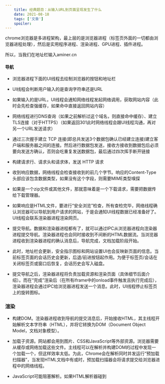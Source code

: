 ```yaml
---
    title: 经典题目：从输入URL到页面呈现发生了什么
    date: 2021-08-18
    tags: ['文章']
    spoiler: 
---
```



chrome浏览器是多进程架构，最上层的是浏览器进程（标签页外面的一切都由浏览器进程处理），然后是实用程序进程、渲染进程、GPU进程、插件进程。

所以，当我们在地址栏输入aminer.cn

#### 导航

- 浏览器进程下面的UI线程去绘制浏览器的按钮和地址栏

- UI线程会判断用户输入的是查询字符串还是URL

- 如果输入的是URL，UI线程会通知网络线程发起网络调用，获取网站内容（此时会先检查强缓存，如果命中直接返回网站内容）

- 网络线程进行DNS查询（如果之前解析过这个域名，则直接命中缓存）、建立TLS连接（对于HTTPS）（如果返回301此时网络线程会跟UI线程沟通，再对另一个URL发送请求）

- 通过三次握手建立 TCP 连接(即总共发送3个数据包确认已经建立连接)建立客户端和服务器之间的连接。然后进行数据包发送，接收方接收到数据包后必须要向发送方确认，否则会吃重复发送数据包，最后通过四次挥手断开链接

- 构建请求行、请求头和请求体，发送 HTTP 请求

- 收到响应数据，网络线程会检查接收到的前几个字节。响应的Content-Type头部应该包含数据类型，如果没有这个字段，则需要MIME类型嗅探

- 如果是一个zip文件或其他文件，那就意味着是一个下载请求，需要把数据传给下载管理器。

- 如果响应是HTML文件，要进行“安全浏览”检查，所有查检完毕，网络线程确认浏览器可以导航到用户请求的网站，于是会通知UI线程数据已经准备好了。UI线程会联系渲染器进程渲染网页。

- 提交导航。数据和渲染器进程都有了，就可以通过IPC从浏览器进程向渲染器进程提交导航。渲染器进程也会同时接收到不间断的HTML数据流。当浏览器进程收到渲染器进程的确认消息后，导航完成，文档加载阶段开始。

- 此时，地址栏会更新，安全指示图标和网站设置UI也会反映新页面的信息。当前标签页面的会话历史会更新，后退/前进按钮起作用。为便于标签页/会话在关闭标签页或窗口后恢复，会话历史会写入磁盘。

- 提交导航之后，渲染器进程将负责加载资源和渲染页面（具体细节后面介绍）。而在“完成”渲染后（在所有iframe中的onload事件触发且执行完成后），渲染器进程会通过IPC给浏览器进程发送一个消息。此时，UI线程停止标签页上的旋转图标。

### 渲染

- 构建DOM。渲染器进程收到导航的提交消息后，开始接收HTML，其主线程开始解析文本字符串（HTML），并将它转换为DOM（Document Object Model，文档对象模型）。

- 加载子资源。网站都会用到图片、CSS和JavaScript等外部资源。浏览器需要从缓存或网络加载这些文件。主线程可以在解析并构建DOM的过程中发现一个加载一个，但这样效率太低。为此，Chrome会在解析同时并发运行“预加载扫描器”，当发现HTML文档中有<img/>或<link/>时，预加载扫描器会将请求提交给浏览器进程中的网络线程。

- JavaScript可能阻塞解析。如果HTML解析器碰到<script/>标签，会暂停解析HTML文档并加载、解析和执行JavaScript代码。[defer与async]('')因为JavaScript有可能通过document.write()修改文档，进而改变DOM结构

- 主线程要解析CSS并计算每个DOM节点的样式

- 主线程会遍历DOM元素及其计算样式，然后构造一棵布局树，这棵树的每个节点将带有坐标和大小信息。布局树与DOM树的结构类似，但只包含页面中可见元素的信息。如果元素被应用了display: none，则布局树中不会包含它（visibility: hidden的元素会包含在内）。类似地，通过伪类p::before{content: 'Hi!'}添加的内容会包含在布局树中，但DOM树中却没有。

- 主线程会遍历布局树并创建绘制记录。绘制记录（绘制顺序）是对绘制过程的注解，比如“先画背景，然后画文本，最后画矩形”

- 主线程会遍历布局树并创建分层树，然后主线程就会把这些信息提交给合成器线程。合成器线程接下来负责将每一层转换为像素——栅格化。一层有可能跟页面一样大，此时合成器线程会将它切成小片（tile），再把每一片发给栅格化线程。栅格化线程将每一小片转换为像素后将它们保存在GPU的内存中。will-change则是用来提醒浏览器该分层了

- 合成器线程会安排栅格化线程优先转换视口（及附近）的小片。而构成一层的小片也会转换为不同分辨率的版本，以便在用户缩放时使用。

- 创建好的合成器帧会通过IPC提交给浏览器进程。与此同时，为更新浏览器界面，UI线程可能还会添加另一个合成器帧；或者因为有扩展，其他渲染器进程也可能添加额外的合成器帧。所有这些合成器帧都会发送给GPU，以便最终显示在屏幕上。如果发生滚动事件，合成器线程会再创建新的合成器帧并发送给GPU。

### 交互
- 当用户交互比如触摸事件发生时，浏览器进程首先接收到该手势。但是，浏览器进程仅仅知道手势发生在哪里，因为标签页中的内容是渲染器进程处理。因此浏览器进程会把事件类型（如touchstart）及其坐标发送给渲染器进程。渲染器进程会处理这个事件，即根据事件目标来运行注册的监听程序。

- 非快速滚动区”（non-fast scrollable region）。我们知道，运行JavaScript是主线程的活儿。在页面合成后，合成器线程会给附加了事件处理程序的页面区域打上“Non-Fast Scrollable Region”的记号。有了这个记号，合成器线程就可以在该区域发生事件时把事件发送给主线程。